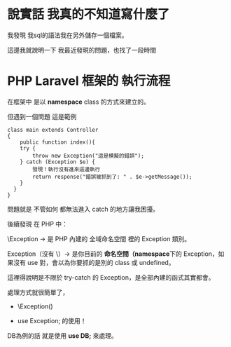 # 說實話 我真的不知道寫什麼了

我發現 我sql的語法我在另外儲存一個檔案。

這邊我就說明一下 我最近發現的問題，也找了一段時間

# PHP Laravel 框架的 執行流程

在框架中 是以 **namespace** class 的方式來建立的。

但遇到一個問題 這是範例
```
class main extends Controller
{    
	public function index(){
    try {
        throw new Exception("這是模擬的錯誤");
    } catch (Exception $e) {
        發現！執行沒有進來這邊執行
        return response("錯誤被抓到了: " . $e->getMessage());
    }
  }
}
```
問題就是 不管如何 都無法進入 catch 的地方讓我困擾。

後續發現 在 PHP 中：

\Exception → 是 PHP 內建的 全域命名空間 裡的 Exception 類別。

Exception（沒有 \）→ 是你目前的 **命名空間（namespace**下的 Exception，如果沒有 use 對，會以為你要抓的是別的 class 或 undefined。

這裡得說明是不限於 try-catch 的 Exception，是全部內建的函式其實都會。

處理方式就很簡單了，
- \Exception()
+ use Exception;
的使用！

DB為例的話 就是使用 **use DB;** 來處理。
